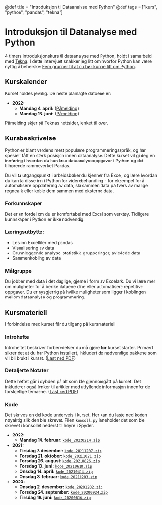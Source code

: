@def title = "Introduksjon til Dataanalyse med Python"
@def tags = ["kurs", "python", "pandas", "tekna"]

# Introduksjon til Datanalyse med Python

4 timers introduksjonskurs til dataanalyse med Python, holdt i samarbeid med [Tekna](https://www.tekna.no/). I dette intervjuet snakker jeg litt om hvorfor Python kan være nyttig å beherske: [Fem grunner til at du bør kunne litt om Python](https://www.tekna.no/kurs/innhold/fem-grunner-til-at-du-bor-kunne-litt-om-python/).

## Kurskalender

Kurset holdes jevnlig. De neste planlagte datoene er:

- **2022:**
    - **Mandag 4. april:** ([Påmelding](https://www.tekna.no/kurs/introduksjon-til-dataanalyse-med-python---nettkurs-42061/))
    - **Mandag 13. juni:** ([Påmelding](https://www.tekna.no/kurs/introduksjon-til-dataanalyse-med-python---nettkurs-42064/))

Påmelding skjer på Teknas nettsider, lenket til over.

## Kursbeskrivelse

Python er blant verdens mest populære programmeringsspråk, og har spesielt fått en sterk posisjon innen dataanalyse. Dette kurset vil gi deg en innføring i hvordan du kan løse dataanalyseoppgaver i Python og det tilhørende rammeverket Pandas.

Du vil ta utgangspunkt i arbeidsbøker du kjenner fra Excel, og lære hvordan du kan ta disse inn i Python for viderebehandling - for eksempel for å automatisere oppdatering av data, slå sammen data på tvers av mange regneark eller koble dem sammen med eksterne data.

### Forkunnskaper

Det er en fordel om du er komfortabel med Excel som verktøy. Tidligere kunnskaper i Python er ikke nødvendig.

### Læringsutbytte:

- Les inn Excelfiler med pandas
- Visualisering av data
- Grunnleggende analyse: statistikk, grupperinger, avledede data
- Sammenkobling av data

### Målgruppe

Du jobber med data i det daglige, gjerne i form av Excelark. Du vi lære mer om muligheter for å berike dataene dine eller automatisere repetitive oppgaver. Du er nysgjerrig på hvilke muligheter som ligger i koblingen mellom dataanalyse og programmering.

## Kursmateriell

I forbindelse med kurset får du tilgang på kursmateriell

### Introhefte

Introheftet beskriver forberedelser du må gjøre **før** kurset starter. Primært sikrer det at du har Python installert, inkludert de nødvendige pakkene som vil bli brukt i kurset. ([Last ned PDF](python-dataanalyse-intro-forberedelser.pdf))

### Detaljerte Notater

Dette heftet går i dybden på alt som ble gjennomgått på kurset. Det inkluderer også lenker til artikler med utfyllende informasjon innenfor de forskjellige temaene. ([Last ned PDF](python-dataanalyse-intro-detaljer.pdf))

### Kode

Det skrives en del kode underveis i kurset. Her kan du laste ned koden nøyaktig slik den ble skrevet. Filen `konsoll.py` inneholder det som ble skrevet i konsollet nederst til høyre i Spyder.

- **2022:**
    - **Mandag 14. februar:** [`kode_20220214.zip`](kode_20220214.zip)
- **2021:**
    - **Tirsdag 7. desember:** [`kode_20211207.zip`](kode_20211207.zip)
    - **Torsdag 21. oktober:** [`kode_20211021.zip`](kode_20211021.zip)
    - **Torsdag 26. august:** [`kode_20210826.zip`](kode_20210826.zip)
    - **Torsdag 10. juni:** [`kode_20210610.zip`](kode_20210610.zip)
    - **Onsdag 14. april:** [`kode_20210414.zip`](kode_20210414.zip)
    - **Onsdag 3. februar:** [`kode_20210203.zip`](kode_20210203.zip)
- **2020:**
    - **Onsdag 2. desember:** [`kode_20201202.zip`](kode_20201202.zip)
    - **Torsdag 24. september:** [`kode_20200924.zip`](kode_20200924.zip)
    - **Tirsdag 16. juni:** [`kode_20200616.zip`](kode_20200616.zip)
